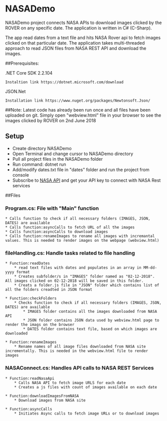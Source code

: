 # NASADemo
NASADemo project connects NASA APIs to download images clicked by the ROVER on any specific date. The application is written in C# (C-Sharp). 

The app read dates from a text file and hits NASA Rover api to fetch images clicked on that particular date.
The application takes multi-threaded approach to read JSON files from NASA REST API and download the images.

##Prerequisites:

.NET Core SDK 2.2.104 

```
Instaltion link https://dotnet.microsoft.com/download
```

JSON.Net 
```
Installation link https://www.nuget.org/packages/Newtonsoft.Json/
```

##Note:
Latest code has already been run once and all files have been uploaded on git. Simply open "webview.html" file in your browser to see the images clicked by ROVER on 2nd June 2018 

## Setup
* Create directory NASADemo
* Open Terminal and change cursor to NASADemo directory
* Pull all project files in the NASADemo folder 
* Run command: dotnet run
* Add/modify dates.txt file in "dates" folder and run the project from console
* Subscribe to [NASA API](https://api.nasa.gov/api.html) and get your API key to connect with NASA Rest services

##Files
### Program.cs: File with "Main" function
    * Calls function to check if all necessary folders (IMAGES, JSON, DATES) are available
    * Calls function:asyncCalls to fetch URL of all the images
    * Calls function:asyncCalls to download images
    * Calls function:renameImages to rename all images with incremantal values. This is needed to render images on the webpage (webview.html)

### fileHandling.cs: Handle tasks related to file handling
    * Function:readDates 
        * read text files with dates and populates in an array in MM-dd-yyyy format
        * Creates subfolder/s in "IMAGES" folder named as "02-12-2018". All images clicked on 02-12-2018 will be saved in this folder.
        * Creats a folder.js file in "JSON" folder which contains list of all the folders creadted in JSON format
    
    * Function:checkFolders
        * Checks function to check if all necessary folders (IMAGES, JSON, DATES) are available
            * IMAGES folder contains all the images downloaded from NASA API
            * JSON folder contains JSON data used by webview.html page to render the imags on the browser
            * DATES folder contains text file, based on which images are downloaded

    * Function:renameImages
        * Rename names of all image files downloaded from NASA site incrementally. This is needed in the webview.html file to render images

### NASAConnect.cs: Handles API calls to NASA REST Services  
    * Function:readNasaApi
        * Calls NASA API to fetch image URLS for each date
        * Creates a js files with count of images available on each date
    
    * Function:downloadImagesFromNASA
        * Download images from NASA site

    * Function:asyncCalls
        * Initiates Async calls to fetch image URLs or to download images       
